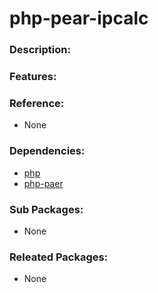 # php-pear-ipcalc

### Description:

### Features:

### Reference:
* None

### Dependencies:
* [php](pkg-base-php.md)
* [php-paer](pkg-base-php-pear.md)

### Sub Packages:
* None

### Releated Packages:
* None
